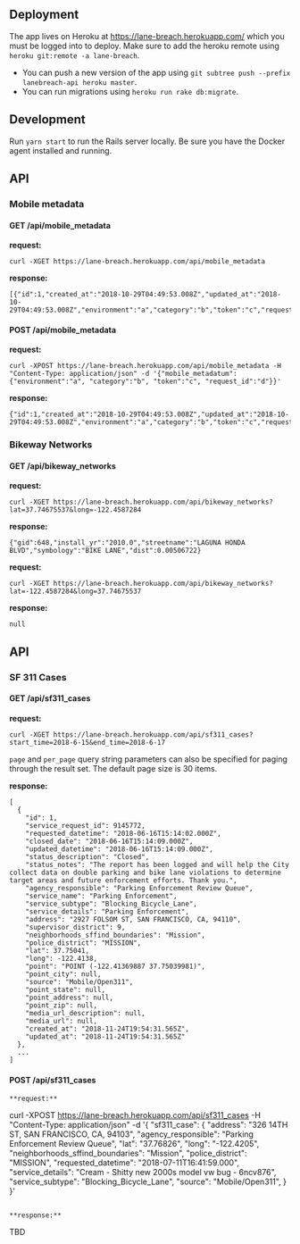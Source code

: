 ## Deployment

The app lives on Heroku at https://lane-breach.herokuapp.com/ which you must be logged into to deploy. Make sure to add the heroku remote using ```heroku git:remote -a lane-breach```.

* You can push a new version of the app using ```git subtree push --prefix lanebreach-api heroku master```.
* You can run migrations using ```heroku run rake db:migrate```.

## Development

Run `yarn start` to run the Rails server locally. Be sure you have the Docker agent installed and running.

## API

### Mobile metadata

#### GET /api/mobile_metadata

**request:** 
```
curl -XGET https://lane-breach.herokuapp.com/api/mobile_metadata
```

**response:**
```
[{"id":1,"created_at":"2018-10-29T04:49:53.008Z","updated_at":"2018-10-29T04:49:53.008Z","environment":"a","category":"b","token":"c","request_id":"d"}]
```

#### POST /api/mobile_metadata

**request:** 
```
curl -XPOST https://lane-breach.herokuapp.com/api/mobile_metadata -H "Content-Type: application/json" -d '{"mobile_metadatum":{"environment":"a", "category":"b", "token":"c", "request_id":"d"}}'
```

**response:**
```
{"id":1,"created_at":"2018-10-29T04:49:53.008Z","updated_at":"2018-10-29T04:49:53.008Z","environment":"a","category":"b","token":"c","request_id":"d"}
```

### Bikeway Networks

#### GET /api/bikeway_networks

**request:** 
```
curl -XGET https://lane-breach.herokuapp.com/api/bikeway_networks?lat=37.74675537&long=-122.4587284
```

**response:**
```
{"gid":648,"install_yr":"2010.0","streetname":"LAGUNA HONDA BLVD","symbology":"BIKE LANE","dist":0.00506722}
```

**request:**
```
curl -XGET https://lane-breach.herokuapp.com/api/bikeway_networks?lat=-122.4587284&long=37.74675537
```

**response:**
```
null
```

## API

### SF 311 Cases

#### GET /api/sf311_cases

**request:**
```
curl -XGET https://lane-breach.herokuapp.com/api/sf311_cases?start_time=2018-6-15&end_time=2018-6-17
```

`page` and `per_page` query string parameters can also be specified for paging through the result set.
The default page size is 30 items.

**response:**
```
[
  {
    "id": 1,
    "service_request_id": 9145772,
    "requested_datetime": "2018-06-16T15:14:02.000Z",
    "closed_date": "2018-06-16T15:14:09.000Z",
    "updated_datetime": "2018-06-16T15:14:09.000Z",
    "status_description": "Closed",
    "status_notes": "The report has been logged and will help the City collect data on double parking and bike lane violations to determine target areas and future enforcement efforts. Thank you.",
    "agency_responsible": "Parking Enforcement Review Queue",
    "service_name": "Parking Enforcement",
    "service_subtype": "Blocking_Bicycle_Lane",
    "service_details": "Parking Enforcement",
    "address": "2927 FOLSOM ST, SAN FRANCISCO, CA, 94110",
    "supervisor_district": 9,
    "neighborhoods_sffind_boundaries": "Mission",
    "police_district": "MISSION",
    "lat": 37.75041,
    "long": -122.4138,
    "point": "POINT (-122.41369887 37.75039981)",
    "point_city": null,
    "source": "Mobile/Open311",
    "point_state": null,
    "point_address": null,
    "point_zip": null,
    "media_url_description": null,
    "media_url": null,
    "created_at": "2018-11-24T19:54:31.565Z",
    "updated_at": "2018-11-24T19:54:31.565Z"
  },
  ...
]
```

#### POST /api/sf311_cases

```
**request:**
```
curl -XPOST https://lane-breach.herokuapp.com/api/sf311_cases -H "Content-Type: application/json" -d
  '{
    "sf311_case": {
      "address": "326 14TH ST, SAN FRANCISCO, CA, 94103",
      "agency_responsible": "Parking Enforcement Review Queue",
      "lat": "37.76826",
      "long": "-122.4205",
      "neighborhoods_sffind_boundaries": "Mission",
      "police_district": "MISSION",
      "requested_datetime": "2018-07-11T16:41:59.000",
      "service_details": "Cream - Shitty new 2000s model vw bug - 6ncv876",
      "service_subtype": "Blocking_Bicycle_Lane",
      "source": "Mobile/Open311",
      }
    }'
```

**response:**
```
TBD
```
